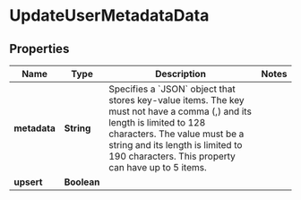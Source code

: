 

# UpdateUserMetadataData


## Properties

| Name | Type | Description | Notes |
|------------ | ------------- | ------------- | -------------|
|**metadata** | **String** | Specifies a &#x60;JSON&#x60; object that stores key-value items. The key must not have a comma (,) and its length is limited to 128 characters. The value must be a string and its length is limited to 190 characters. This property can have up to 5 items. |  |
|**upsert** | **Boolean** |  |  |



